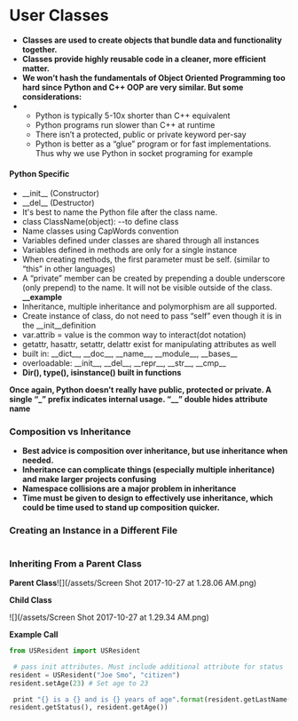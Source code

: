 # User Classes

* **Classes are used to create objects that bundle data and functionality together.**
* **Classes provide highly reusable code in a cleaner, more efficient matter.**
* **We won’t hash the fundamentals of Object Oriented Programming too hard since Python and C++ OOP are very similar. But some considerations:**
* * Python is typically 5-10x shorter than C++ equivalent
  * Python programs run slower than C++ at runtime
  * There isn’t a protected, public or private keyword per-say
  * Python is better as a “glue” program or for fast implementations. Thus why we use Python in socket programing for example

#### Python Specific

* \_\_init\_\_ \(Constructor\)
* \_\_del\_\_ \(Destructor\)
* It's best to name the Python file after the class name. 
* class ClassName\(object\):
   --to define class
* Name classes using CapWords convention
* Variables defined under classes are shared through all instances
* Variables defined in methods are only for a single instance
* When creating methods, the first parameter must be self. \(similar to “this” in other languages\)
* A “private” member can be created by prepending a double underscore \(only prepend\) to the name. It will not be visible outside of the class.  **\_\_example**
* Inheritance, multiple inheritance and polymorphism are all supported.
* Create instance of class, do not need to pass “self” even though it is in the \_\_init\_\_definition
* var.attrib = value is the common way to interact\(dot notation\)
* getattr, hasattr, setattr, delattr exist for manipulating attributes as well
* built in: \_\_dict\_\_, \_\_doc\_\_, \_\_name\_\_, \_\_module\_\_, \_\_bases\_\_
* overloadable: \_\_init\_\_, \_\_del\_\_, \_\_repr\_\_, \_\_str\_\_, \_\_cmp\_\_
* **Dir\(\), type\(\), isinstance\(\) built in functions**

**Once again, Python doesn’t really have public, protected or private. A single “\_” prefix indicates internal usage. “\_\_” double hides attribute name**

### Composition vs Inheritance

* **Best advice is composition over inheritance, but use inheritance when needed.**
* **Inheritance can complicate things \(especially multiple inheritance\) and make larger projects confusing**
* **Namespace collisions are a major problem in inheritance**
* **Time must be given to design to effectively use inheritance, which could be time used to stand up composition quicker.**

### Creating an Instance in a Different File

```py

```

### Inheriting From a Parent Class

**Parent Class**![](/assets/Screen Shot 2017-10-27 at 1.28.06 AM.png)

**Child Class**

![](/assets/Screen Shot 2017-10-27 at 1.29.34 AM.png)

**Example Call**

```py
from USResident import USResident

 # pass init attributes. Must include additional attribute for status
resident = USResident("Joe Smo", "citizen")
resident.setAge(23) # Set age to 23

 print "{} is a {} and is {} years of age".format(resident.getLastName(), 
resident.getStatus(), resident.getAge())
```




